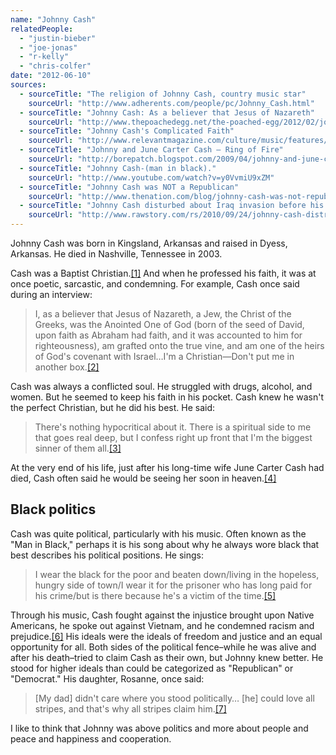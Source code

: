 ```yaml
---
name: "Johnny Cash"
relatedPeople:
  - "justin-bieber"
  - "joe-jonas"
  - "r-kelly"
  - "chris-colfer"
date: "2012-06-10"
sources:
  - sourceTitle: "The religion of Johnny Cash, country music star"
    sourceUrl: "http://www.adherents.com/people/pc/Johnny_Cash.html"
  - sourceTitle: "Johnny Cash: As a believer that Jesus of Nazareth"
    sourceUrl: "http://www.thepoachedegg.net/the-poached-egg/2012/02/johnny-cash-as-a-believer-that-jesus-of-nazareth.html"
  - sourceTitle: "Johnny Cash's Complicated Faith"
    sourceUrl: "http://www.relevantmagazine.com/culture/music/features/20625-johnny-cashs-complicated-christianity"
  - sourceTitle: "Johnny and June Carter Cash – Ring of Fire"
    sourceUrl: "http://borepatch.blogspot.com/2009/04/johnny-and-june-carter-cash-ring-of.html"
  - sourceTitle: "Johnny Cash-(man in black)."
    sourceUrl: "http://www.youtube.com/watch?v=y0VvmiU9xZM"
  - sourceTitle: "Johnny Cash was NOT a Republican"
    sourceUrl: "http://www.thenation.com/blog/johnny-cash-was-not-republican#"
  - sourceTitle: "Johnny Cash disturbed about Iraq invasion before his death"
    sourceUrl: "http://www.rawstory.com/rs/2010/09/24/johnny-cash-distressed-iraq-invasion-death/"
---
```


Johnny Cash was born in Kingsland, Arkansas and raised in Dyess, Arkansas. He died in Nashville, Tennessee in 2003.

Cash was a Baptist Christian.<a class="source-citation" href="#http://www.adherents.com/people/pc/Johnny_Cash.html" title="The religion of Johnny Cash, country music star">[1]</a> And when he professed his faith, it was at once poetic, sarcastic, and condemning. For example, Cash once said during an interview:

>I, as a believer that Jesus of Nazareth, a Jew, the Christ of the Greeks, was the Anointed One of God (born of the seed of David, upon faith as Abraham had faith, and it was accounted to him for righteousness), am grafted onto the true vine, and am one of the heirs of God's covenant with Israel…I'm a Christian—Don't put me in another box.<a class="source-citation" href="#http://www.thepoachedegg.net/the-poached-egg/2012/02/johnny-cash-as-a-believer-that-jesus-of-nazareth.html" title="Johnny Cash: As a believer that Jesus of Nazareth">[2]</a>

Cash was always a conflicted soul. He struggled with drugs, alcohol, and women. But he seemed to keep his faith in his pocket. Cash knew he wasn't the perfect Christian, but he did his best. He said:

>There's nothing hypocritical about it. There is a spiritual side to me that goes real deep, but I confess right up front that I'm the biggest sinner of them all.<a class="source-citation" href="#http://www.relevantmagazine.com/culture/music/features/20625-johnny-cashs-complicated-christianity" title="Johnny Cash&apos;s Complicated Faith">[3]</a>

At the very end of his life, just after his long-time wife June Carter Cash had died, Cash often said he would be seeing her soon in heaven.<a class="source-citation" href="#http://borepatch.blogspot.com/2009/04/johnny-and-june-carter-cash-ring-of.html" title="Johnny and June Carter Cash – Ring of Fire">[4]</a>

## Black politics

Cash was quite political, particularly with his music. Often known as the "Man in Black," perhaps it is his song about why he always wore black that best describes his political positions. He sings:

>I wear the black for the poor and beaten down/living in the hopeless, hungry side of town/I wear it for the prisoner who has long paid for his crime/but is there because he's a victim of the time.<a class="source-citation" href="#http://www.youtube.com/watch?v=y0VvmiU9xZM" title="Johnny Cash-(man in black).">[5]</a>

Through his music, Cash fought against the injustice brought upon Native Americans, he spoke out against Vietnam, and he condemned racism and prejudice.<a class="source-citation" href="#http://www.thenation.com/blog/johnny-cash-was-not-republican#" title="Johnny Cash was NOT a Republican">[6]</a> His ideals were the ideals of freedom and justice and an equal opportunity for all. Both sides of the political fence–while he was alive and after his death–tried to claim Cash as their own, but Johnny knew better. He stood for higher ideals than could be categorized as "Republican" or "Democrat." His daughter, Rosanne, once said:

>[My dad] didn't care where you stood politically… [he] could love all stripes, and that's why all stripes claim him.<a class="source-citation" href="#http://www.rawstory.com/rs/2010/09/24/johnny-cash-distressed-iraq-invasion-death/" title="Johnny Cash disturbed about Iraq invasion before his death">[7]</a>

I like to think that Johnny was above politics and more about people and peace and happiness and cooperation.